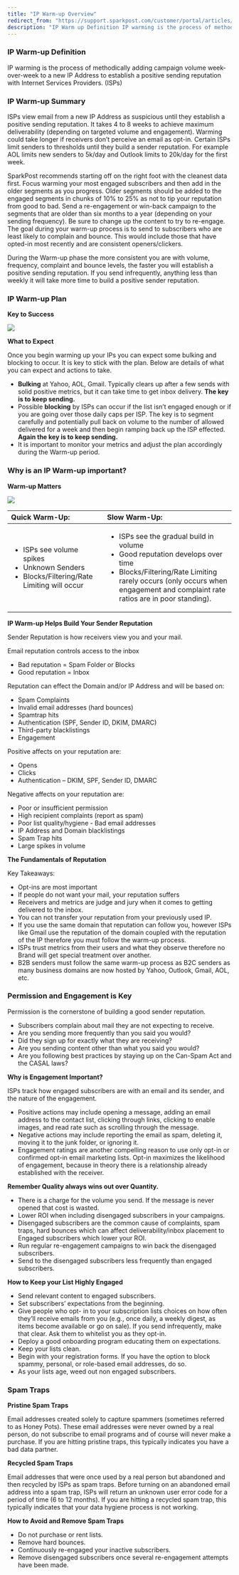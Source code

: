 ```yaml
---
title: "IP Warm-up Overview"
redirect_from: "https://support.sparkpost.com/customer/portal/articles/1972209-ip-warm-up-overview"
description: "IP Warm up Definition IP warming is the process of methodically adding campaign volume week over week to a new IP Address to establish a positive sending reputation with Internet Services Providers IS Ps IP Warm up Summary IS Ps view email from a new IP Address as suspicious until..."
---
```


### IP Warm-up Definition

IP warming is the process of methodically adding campaign volume week-over-week to a new IP Address to establish a positive sending reputation with Internet Services Providers. (ISPs)

### IP Warm-up Summary 

ISPs view email from a new IP Address as suspicious until they establish a positive sending reputation. It takes 4 to 8 weeks to achieve maximum deliverability (depending on targeted volume and engagement). Warming could take longer if receivers don’t perceive an email as opt-in. Certain ISPs limit senders to thresholds until they build a sender reputation. For example AOL limits new senders to 5k/day and Outlook limits to 20k/day for the first week.

SparkPost recommends starting off on the right foot with the cleanest data first. Focus warming your most engaged subscribers and then add in the older segments as you progress. Older segments should be added to the engaged segments in chunks of 10% to 25% as not to tip your reputation from good to bad. Send a re-engagement or win-back campaign to the segments that are older than six months to a year (depending on your sending frequency). Be sure to change up the content to try to re-engage. The goal during your warm-up process is to send to subscribers who are least likely to complain and bounce. This would include those that have opted-in most recently and are consistent openers/clickers.

During the Warm-up phase the more consistent you are with volume, frequency, complaint and bounce levels, the faster you will establish a positive sending reputation.  If you send infrequently, anything less than weekly it will take more time to build a positive sender reputation.

### IP Warm-up Plan 

**Key to Success**           

![](media/ip-warm-up-overview/Key_to_Success_Chart_original.png) 

**What to Expect**          

Once you begin warming up your IPs you can expect some bulking and blocking to occur.  It is key to stick with the plan. Below are details of what you can expect and actions to take.

* **Bulking** at Yahoo, AOL, Gmail. Typically clears up after a few sends with solid positive metrics, but it can take time to get inbox delivery. **The key is to keep sending.**                        
* Possible **blocking** by ISPs can occur if the list isn’t engaged enough or if you are going over those daily caps per ISP. The key is to segment carefully and potentially pull back on volume to the number of allowed delivered for a week and then begin ramping back up the ISP effected. **Again the key is to keep sending.**                            
* It is important to monitor your metrics and adjust the plan accordingly during the Warm-up period.

### Why is an IP Warm-up important?

**Warm-up Matters**        

![](media/ip-warm-up-overview/Screen_Shot_2015-05-06_at_7.19.13_PM_original.png)

| Quick Warm-Up:                                                                                                     | Slow Warm-Up:                                                                                                                                                                                                                         |
|:-------------------------------------------------------------------------------------------------------------------|:--------------------------------------------------------------------------------------------------------------------------------------------------------------------------------------------------------------------------------------|
| <ul><li>ISPs see volume spikes</li><li>Unknown Senders</li><li>Blocks/Filtering/Rate Limiting will occur</li></ul> | <ul><li>ISPs see the gradual build in volume</li><li>Good reputation develops over time</li><li>Blocks/Filtering/Rate Limiting rarely occurs (only occurs when engagement and complaint rate ratios are in poor standing). </li></ul> |

**IP Warm-up Helps Build Your Sender Reputation**                                           

Sender Reputation is how receivers view you and your mail.

Email reputation controls access to the inbox

* Bad reputation = Spam Folder or Blocks
* Good reputation = Inbox

Reputation can effect the Domain and/or IP Address and will be based on:

* Spam Complaints
* Invalid email addresses (hard bounces)
* Spamtrap hits
* Authentication (SPF, Sender ID, DKIM, DMARC)
* Third-party blacklistings
* Engagement

Positive affects on your reputation are:

* Opens
* Clicks
* Authentication – DKIM, SPF, Sender ID, DMARC

Negative affects on your reputation are:

* Poor or insufficient permission
* High recipient complaints (report as spam)
* Poor list quality/hygiene - Bad email addresses
* IP Address and Domain blacklistings
* Spam Trap hits
* Large spikes in volume

**The Fundamentals of Reputation**                           

Key Takeaways:

* Opt-ins are most important
* If people do not want your mail, your reputation suffers
* Receivers and metrics are judge and jury when it comes to getting delivered to the inbox.
* You can not transfer your reputation from your previously used IP.
* If you use the same domain that reputation can follow you, however ISPs like Gmail use the reputation of the domain coupled with the reputation of the IP therefore you must follow the warm-up process.
* ISPs trust metrics from their users and what they observe therefore no Brand will get special treatment over another.
* B2B senders must follow the same warm-up process as B2C senders as many business domains are now hosted by Yahoo, Outlook, Gmail, AOL, etc.

### Permission and Engagement is Key

Permission is the cornerstone of building a good sender reputation.

* Subscribers complain about mail they are not expecting to receive.
* Are you sending more frequently than you said you would?
* Did they sign up for exactly what they are receiving?
* Are you sending content other than what you said you would?
* Are you following best practices by staying up on the Can-Spam Act and the CASAL laws?

**Why is Engagement Important?**                         

ISPs track how engaged subscribers are with an email and its sender, and the nature of the engagement.

* Positive actions may include opening a message, adding an email address to the contact list, clicking through links, clicking to enable images, and read rate such as scrolling through the message.
* Negative actions may include reporting the email as spam, deleting it, moving it to the junk folder, or ignoring it.
* Engagement ratings are another compelling reason to use only opt-in or confirmed opt-in email marketing lists. Opt-in maximizes the likelihood of engagement, because in theory there is a relationship already established with the receiver.

**Remember Quality always wins out over Quantity.**                                       

* There is a charge for the volume you send. If the message is never opened that cost is wasted.
* Lower ROI when including disengaged subscribers in your campaigns.
* Disengaged subscribers are the common cause of complaints, spam traps, hard bounces which can affect deliverability/inbox placement to Engaged subscribers which lower your ROI.
* Run regular re-engagement campaigns to win back the disengaged subscribers.
* Send to the disengaged subscribers less frequently than engaged subscribers.

**How to Keep your List Highly Engaged**                                 

* Send relevant content to engaged subscribers.
* Set subscribers’ expectations from the beginning.
* Give people who opt- in to your subscription lists choices on how often they’ll receive emails from you (e.g., once daily, a weekly digest, as items become available or go on sale). If you send infrequently, make that clear. Ask them to whitelist you as they opt-in.
* Deploy a good onboarding program educating them on expectations.
* Keep your lists clean.
* Begin with your registration forms. If you have the option to block spammy, personal, or role-based email addresses, do so.
* As your lists age, weed out non engaged subscribers.

### Spam Traps

**Pristine Spam Traps**           

Email addresses created solely to capture spammers (sometimes referred to as Honey Pots). These email addresses were never owned by a real person, do not subscribe to email programs and of course will never make a purchase. If you are hitting pristine traps, this typically indicates you have a bad data partner.

**Recycled Spam Traps**           

Email addresses that were once used by a real person but abandoned and then recycled by ISPs as spam traps. Before turning on an abandoned email address into a spam trap, ISPs will return an unknown user error code for a period of time (6 to 12 months). If you are hitting a recycled spam trap, this typically indicates that your data hygiene process is not working.

**How to Avoid and Remove Spam Traps**                               

* Do not purchase or rent lists.
* Remove hard bounces.
* Continuously re-engaged your inactive subscribers.
* Remove disengaged subscribers once several re-engagement attempts have been made.